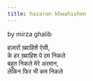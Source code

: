 ```yaml
---
title: hazaron khwahishen
---
```

by mirza ghalib  

हज़ारों ख़्वाहिशें ऐसी,  
के हर ख़्वाहिश पे दम निकले  
बहुत निकले मेरे अरमान,  
लेकिन फिर भी कम निकले  


